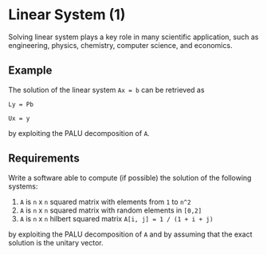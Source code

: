 # Linear System (1)

Solving linear system plays a key role in many scientific application, such as engineering, physics, chemistry, computer science, and economics. 

## Example 

The solution of the linear system `Ax = b` can be retrieved as

```text
Ly = Pb

Ux = y
```

by exploiting the PALU decomposition of `A`.

## Requirements

Write a software able to compute (if possible) the solution of the following systems:

1. `A` is `n` x `n` squared matrix with elements from `1` to `n^2`
2. `A` is `n` x `n` squared matrix with random elements in `[0,2]`
3. `A` is `n` x `n` hilbert squared matrix
   `A[i, j] = 1 / (1 + i + j)`

by exploiting the PALU decomposition of `A` and by assuming that the exact solution is the unitary vector.
